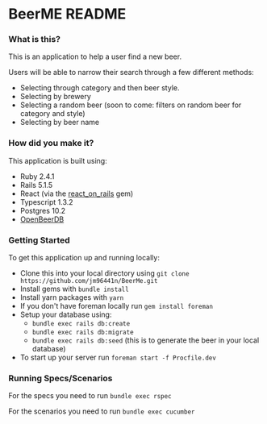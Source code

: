 # BeerME README

### What is this?

This is an application to help a user find a new beer.

Users will be able to narrow their search through a few different methods:

  * Selecting through category and then beer style.
  * Selecting by brewery
  * Selecting a random beer (soon to come: filters on random beer for category and style)
  * Selecting by beer name

### How did you make it?

This application is built using:
  * Ruby 2.4.1
  * Rails 5.1.5
  * React (via the [react_on_rails](https://github.com/shakacode/react_on_rails) gem)
  * Typescript 1.3.2
  * Postgres 10.2
  * [OpenBeerDB](http://openbeerdb.com/)

### Getting Started

To get this application up and running locally:
  * Clone this into your local directory using `git clone https://github.com/jm96441n/BeerMe.git`
  * Install gems with `bundle install`
  * Install yarn packages with `yarn`
  * If you don't have foreman locally run `gem install foreman`
  * Setup your database using:
    * `bundle exec rails db:create`
    * `bundle exec rails db:migrate`
    * `bundle exec rails db:seed` (this is to generate the beer in your local database)
  * To start up your server run `foreman start -f Procfile.dev`

### Running Specs/Scenarios

For the specs you need to run `bundle exec rspec`

For the scenarios you need to run `bundle exec cucumber`
